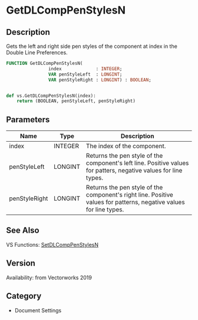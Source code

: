 # GetDLCompPenStylesN

## Description
Gets the left and right side pen styles of the component at index in the Double Line Preferences.

```pascal
FUNCTION GetDLCompPenStylesN(
				index             : INTEGER;
				VAR penStyleLeft  : LONGINT;
				VAR penStyleRight : LONGINT) : BOOLEAN;
```

```python

def vs.GetDLCompPenStylesN(index):
    return (BOOLEAN, penStyleLeft, penStyleRight)
```

## Parameters
|Name|Type|Description|
|---|---|---|
|index|INTEGER|The index of the component.|
|penStyleLeft|LONGINT|Returns the pen style of the component's left line.  Positive values for patters, negative values for line types.|
|penStyleRight|LONGINT|Returns the pen style of the component's right line.  Positive values for patterns, negative values for line types.|

## See Also
VS Functions:
[SetDLCompPenStylesN](SetDLCompPenStylesN.md)

## Version
Availability: from Vectorworks 2019
## Category
* Document Settings

